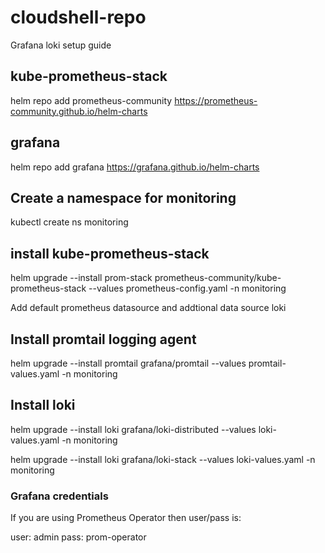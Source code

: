 # cloudshell-repo

Grafana loki setup guide

## kube-prometheus-stack
helm repo add prometheus-community https://prometheus-community.github.io/helm-charts

## grafana
helm repo add grafana https://grafana.github.io/helm-charts

## Create a namespace for monitoring 
kubectl create ns monitoring 

## install kube-prometheus-stack
helm upgrade --install prom-stack prometheus-community/kube-prometheus-stack --values prometheus-config.yaml -n monitoring

Add default prometheus datasource and addtional data source loki

## Install promtail logging agent

helm upgrade --install promtail grafana/promtail --values promtail-values.yaml -n monitoring

## Install loki 
helm upgrade --install loki grafana/loki-distributed --values loki-values.yaml -n monitoring



helm upgrade --install loki grafana/loki-stack --values loki-values.yaml -n monitoring


### Grafana credentials
If you are using Prometheus Operator then user/pass is:

user: admin
pass: prom-operator
